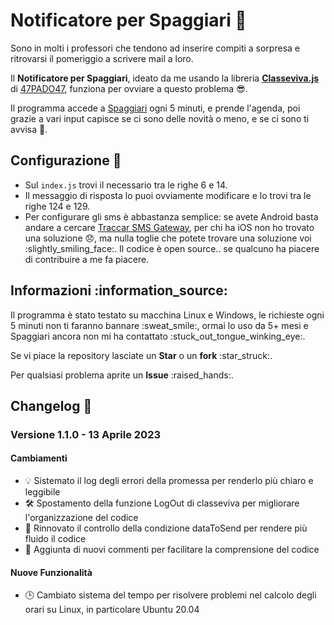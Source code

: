 Notificatore per Spaggiari :loudspeaker:
========================================

Sono in molti i professori che tendono ad inserire compiti a sorpresa e ritrovarsi il pomeriggio a scrivere mail a loro.

Il **Notificatore per Spaggiari**, ideato da me usando la libreria [**Classeviva.js**](https://www.npmjs.com/package/classeviva.js) di [47PADO47](https://github.com/47PADO47), funziona per ovviare a questo problema :sunglasses:.

Il programma accede a [Spaggiari](https://www.spaggiari.eu/) ogni 5 minuti, e prende l'agenda, poi grazie a vari input capisce se ci sono delle novità o meno, e se ci sono ti avvisa :mega:.

Configurazione :wrench:
-----------------------

*   Sul `index.js` trovi il necessario tra le righe 6 e 14.
*   Il messaggio di risposta lo puoi ovviamente modificare e lo trovi tra le righe 124 e 129.
*   Per configurare gli sms è abbastanza semplice: se avete Android basta andare a cercare [Traccar SMS Gateway](https://www.traccar.org/sms-gateway/), per chi ha iOS non ho trovato una soluzione :disappointed:, ma nulla toglie che potete trovare una soluzione voi :slightly\_smiling\_face:. Il codice è open source.. se qualcuno ha piacere di contribuire a me fa piacere.

Informazioni :information\_source:
----------------------------------

Il programma è stato testato su macchina Linux e Windows, le richieste ogni 5 minuti non ti faranno bannare :sweat\_smile:, ormai lo uso da 5+ mesi e Spaggiari ancora non mi ha contattato :stuck\_out\_tongue\_winking\_eye:.

Se vi piace la repository lasciate un **Star** o un **fork** :star\_struck:.

Per qualsiasi problema aprite un **Issue** :raised\_hands:.


Changelog 📝
------------

### Versione 1.1.0 - 13 Aprile 2023

#### Cambiamenti

*   💡 Sistemato il log degli errori della promessa per renderlo più chiaro e leggibile
*   🛠 Spostamento della funzione LogOut di classeviva per migliorare l'organizzazione del codice
*   🚀 Rinnovato il controllo della condizione dataToSend per rendere più fluido il codice
*   📝 Aggiunta di nuovi commenti per facilitare la comprensione del codice

#### Nuove Funzionalità

*   🕒 Cambiato sistema del tempo per risolvere problemi nel calcolo degli orari su Linux, in particolare Ubuntu 20.04

